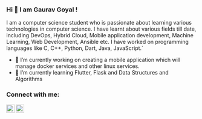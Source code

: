 ### Hi 👋 I am Gaurav Goyal !

<!--
`<style>
  #intro{
    border: 2px solid red;
  }
</style>`
-->
<script src="https://tryhackme.com/badge/24379"></script>

I am a computer science student  who is passionate about learning various technologies in computer science. I have learnt about various fields till date, including DevOps, Hybrid Cloud, Mobile application development, Machine Learning, Web Development, Ansible etc. I have worked on programming languages like C, C++, Python, Dart, Java, JavaScript.`

<!--
**cptn3m0grv/cptn3m0grv** is a ✨ _special_ ✨ repository because its `README.md` (this file) appears on your GitHub profile.

Here are some ideas to get you started:
-->
- 🔭 I’m currently working on creating a mobile application which will manage docker services and other linux services.
- 🌱 I’m currently learning Flutter, Flask and Data Structures and Algorithms
<!--
- 👯 I’m looking to collaborate on ...
- 🤔 I’m looking for help with ...
- 💬 Ask me about ...
- 📫 How to reach me: ...
- 😄 Pronouns: ...
- ⚡ Fun fact: ...
-->

### Connect with me:

[<img align="left" alt="gauravGoyal | Twitter" width="22px" src="https://cdn.jsdelivr.net/npm/simple-icons@v3/icons/twitter.svg" />][twitter]
[<img align="left" alt="gauravGoyal | LinkedIn" width="22px" src="https://cdn.jsdelivr.net/npm/simple-icons@v3/icons/linkedin.svg" />][linkedin]

<br />

[twitter]: https://twitter.com/grvg007
[linkedin]: https://www.linkedin.com/in/gaurav-goyal-4a850a173/
